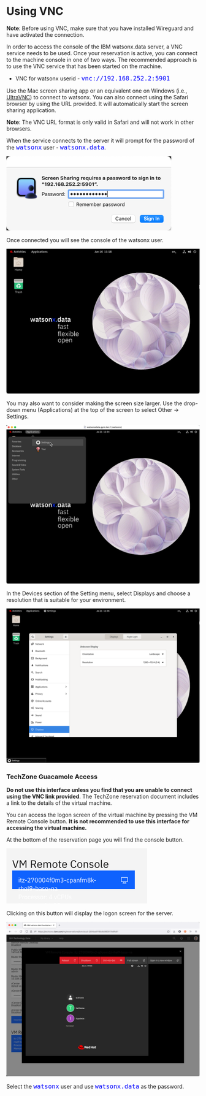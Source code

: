 # Using VNC 

**Note**: Before using VNC, make sure that you have installed Wireguard and have activated the connection.

In order to access the console of the IBM watsonx.data server, a VNC service needs to be used. Once your reservation is active, you can connect to the machine console in one of two ways. The recommended approach is to use the VNC service that has been started on the machine. 

   * VNC for watsonx userid - <code style="color:blue;font-size:medium;">vnc://192.168.252.2:5901</code>

Use the Mac screen sharing app or an equivalent one on Windows (i.e., <a href="https://www.uvnc.com/downloads/ultravnc.html" target="_blank">UltraVNC</a>) to connect to watsonx. You can also connect using the Safari browser by using the URL provided. It will automatically start the screen sharing application.

**Note**: The VNC URL format is only valid in Safari and will not work in other browsers.
 
When the service connects to the server it will prompt for the password of the <code style="color:blue;font-size:medium;">watsonx</code> user - <code style="color:blue;font-size:medium;">watsonx.data</code>.

![Browser](wxd-images/vnc-password.png)
 
Once connected you will see the console of the watsonx user.

![Browser](wxd-images/vnc-console.png)

You may also want to consider making the screen size larger. Use the drop-down menu (Applications) at the top of the screen to select Other -> Settings. 

![Browser](wxd-images/vnc-settings.png)

In the Devices section of the Setting menu, select Displays and choose a resolution that is suitable for your environment.

![Browser](wxd-images/wxd-resolution.png)

### TechZone Guacamole Access
**Do not use this interface unless you find that you are unable to connect using the VNC link provided**. The TechZone reservation document includes a link to the details of the virtual machine.

You can access the logon screen of the virtual machine by pressing the VM Remote Console button. **It is not recommended to use this interface for accessing the virtual machine.**

At the bottom of the reservation page you will find the console button.

![Browser](wxd-images/techzone-console.png)

Clicking on this button will display the logon screen for the server.

![Browser](wxd-images/techzone-guacamole.png)

Select the <code style="color:blue;font-size:medium;">watsonx</code> user and use <code style="color:blue;font-size:medium;">watsonx.data</code> as the password.